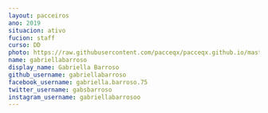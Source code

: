 ```yaml
---
layout: pacceiros
ano: 2019
situacion: ativo
fucion: staff
curso: DD
photo: https://raw.githubusercontent.com/pacceqx/pacceqx.github.io/master/assets/img/uploads/gabi.png
name: gabriellabarroso
display_name: Gabriella Barroso
github_username: gabriellabarroso
facebook_username: gabriella.barroso.75
twitter_username: gabsbarroso
instagram_username: gabriellabarrosoo
---
```


